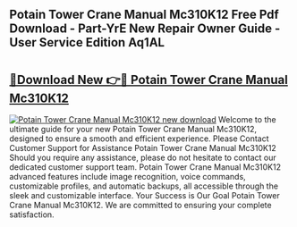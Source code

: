 ## Potain Tower Crane Manual Mc310K12 Free Pdf Download - Part-YrE New Repair Owner Guide - User Service Edition Aq1AL

# <h2><a href="http://bc56406.oget.top/?id=Potain+Tower+Crane+Manual+Mc310K12">🔗Download New 👉🔴 Potain Tower Crane Manual Mc310K12</a></h2>

[![Potain Tower Crane Manual Mc310K12 new download](https://i.imgur.com/5g1atiW.png)](http://bc56406.oget.top/?id=Potain+Tower+Crane+Manual+Mc310K12)
Welcome to the ultimate guide for your new Potain Tower Crane Manual Mc310K12, designed to ensure a smooth and efficient experience. Please Contact Customer Support for Assistance Potain Tower Crane Manual Mc310K12 Should you require any assistance, please do not hesitate to contact our dedicated customer support team. Potain Tower Crane Manual Mc310K12 advanced features include image recognition, voice commands, customizable profiles, and automatic backups, all accessible through the sleek and customizable interface. Your Success is Our Goal Potain Tower Crane Manual Mc310K12. We are committed to ensuring your complete satisfaction.

